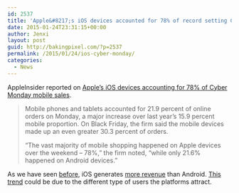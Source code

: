 ```yaml
---
id: 2537
title: 'Apple&#8217;s iOS devices accounted for 78% of record setting Cyber Monday mobile sales'
date: 2015-01-24T23:31:15+00:00
author: Jenxi
layout: post
guid: http://bakingpixel.com/?p=2537
permalink: /2015/01/24/ios-cyber-monday/
categories:
  - News
---
```

AppleInsider reported on [Apple&#8217;s iOS devices accounting for 78% of Cyber Monday mobile sales](http://appleinsider.com/articles/14/12/02/apples-ios-devices-accounted-for-78-of-record-setting-cyber-monday-mobile-sales).

> Mobile phones and tablets accounted for 21.9 percent of online orders on Monday, a major increase over last year&#8217;s 15.9 percent mobile proportion. On Black Friday, the firm said the mobile devices made up an even greater 30.3 percent of orders.
> 
> &#8220;The vast majority of mobile shopping happened on Apple devices over the weekend &#8211; 78%,&#8221; the firm noted, &#8220;while only 21.6% happened on Android devices.&#8221; 

As we have seen [before](http://bakingpixel.com/2013/11/developer-revenue/), iOS generates [more revenue](http://bakingpixel.com/2013/12/ios-android-shopping/) than Android. [This trend](http://bakingpixel.com/2013/12/apple-black-friday/) could be due to the different type of users the platforms attract.